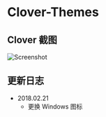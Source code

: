 # Clover-Themes
## Clover 截图
![Screenshot](https://github.com/grasonchan/Clover-Themes/raw/master/Minimalism/screenshot.png)

## 更新日志
* 2018.02.21
    * 更换 Windows 图标
